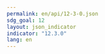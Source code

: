 ```yaml
---
permalink: en/api/12-3-0.json
sdg_goal: 12
layout: json_indicator
indicator: "12.3.0"
lang: en
---
```


